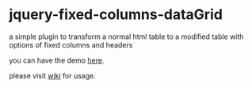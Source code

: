 # jquery-fixed-columns-dataGrid
a simple plugin to transform a normal html table to a modified table with options of fixed columns and headers

you can have the demo [here](https://kiranmantha.github.io/jquery-fixed-columns-dataGrid/).

please visit [wiki](https://github.com/KiranMantha/jquery-fixed-columns-dataGrid/wiki) for usage.

